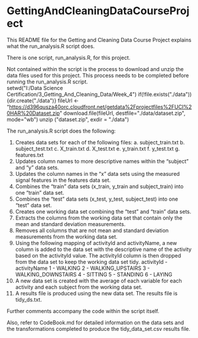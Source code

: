 # GettingAndCleaningDataCourseProject

This README file for the Getting and Cleaning Data Course Project explains what the run_analysis.R script does.
 
There is one script, run_analysis.R, for this project.

Not contained within the script is the process to download and unzip the data files used for this project.  This process needs to be completed before running the run_analysis.R script.  
	setwd("I:/Data Science Certification/3_Getting_And_Cleaning_Data/Week_4")
	if(!file.exists("./data")) {dir.create("./data")}
	fileUrl <- “https://d396qusza40orc.cloudfront.net/getdata%2Fprojectfiles%2FUCI%20HAR%20Dataset.zip"
	download.file(fileUrl, destfile="./data/dataset.zip", mode="wb") 
	unzip ("dataset.zip", exdir = "./data")


The run_analysis.R script does the following:
1)	Creates data sets for each of the following files:
	a.	subject_train.txt
	b.	subject_test.txt
	c.	X_train.txt
	d.	X_test.txt
	e.	y_train.txt
	f.	y_test.txt
	g.	features.txt
2)	Updates column names to more descriptive names within the “subject” and “y” data sets.
3)	Updates the column names in the “x” data sets using the measured signal features in the features data set.
4)	Combines the “train” data sets (x_train, y_train and subject_train) into one “train” data set.
5)	Combines the “test” data sets (x_test, y_test, subject_test) into one “test” data set.
6)	Creates one working data set combining the “test” and “train” data sets.
7)	Extracts the columns from the working data set that contain only the mean and standard deviation measurements.
8)	Removes all columns that are not mean and standard deviation measurements from the working data set.
9)	Using the following mapping of activityId and activityName, a new column is added to the data set with the descriptive name of the activity based on the activityId value.  The activityId column is then dropped from the data set to keep the working data set tidy.
	activityId  -  activityName
	1  -  WALKING
	2  -  WALKING_UPSTAIRS
	3  -  WALKING_DOWNSTAIRS
	4  -  SITTING
	5  -  STANDING
	6  -  LAYING
10)	A new data set is created with the average of each variable for each activity and each subject from the working data set.
11)	A results file is produced using the new data set.  The results file is tidy_ds.txt.

Further comments accompany the code within the script itself.

Also, refer to CodeBook.md for detailed information on the data sets and the transformations completed to produce the tidy_data_set.csv results file.
